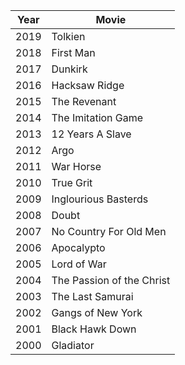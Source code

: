 |Year|Movie|
|---|---|
2019 | Tolkien 
2018 | First Man 
2017 | Dunkirk
2016 | Hacksaw Ridge
2015 | The Revenant 
2014 | The Imitation Game
2013 | 12 Years A Slave 
2012 | Argo
2011 | War Horse
2010 | True Grit 
2009 | Inglourious Basterds 
2008 | Doubt 
2007 | No Country For Old Men
2006 | Apocalypto
2005 | Lord of War
2004 | The Passion of the Christ
2003 | The Last Samurai
2002 | Gangs of New York
2001 | Black Hawk Down 
2000 | Gladiator 
